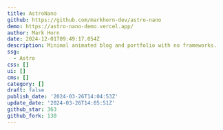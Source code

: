 ```yaml
---
title: AstroNano
github: https://github.com/markhorn-dev/astro-nano
demo: https://astro-nano-demo.vercel.app/
author: Mark Horn
date: 2024-12-01T09:49:17.054Z
description: Minimal animated blog and portfolio with no frameworks.
ssg:
  - Astro
css: []
ui: []
cms: []
category: []
draft: false
publish_date: '2024-03-26T14:04:53Z'
update_date: '2024-03-26T14:05:51Z'
github_star: 363
github_fork: 130
---
```

